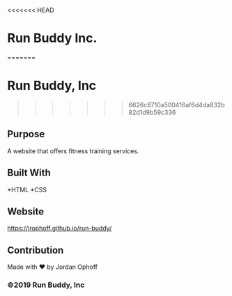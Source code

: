 <<<<<<< HEAD
# Run Buddy Inc.
=======
# Run Buddy, Inc
>>>>>>> 6626c8710a500416af6d4da832b82d1d9b59c336

## Purpose
A website that offers fitness training services.

## Built With
*HTML
*CSS

## Website
https://jrophoff.github.io/run-buddy/

## Contribution
Made with ❤️ by Jordan Ophoff

### ©️2019 Run Buddy, Inc 
